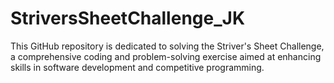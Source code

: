 # StriversSheetChallenge_JK
This GitHub repository is dedicated to solving the Striver's Sheet Challenge, a comprehensive coding and problem-solving exercise aimed at enhancing skills in software development and competitive programming.
